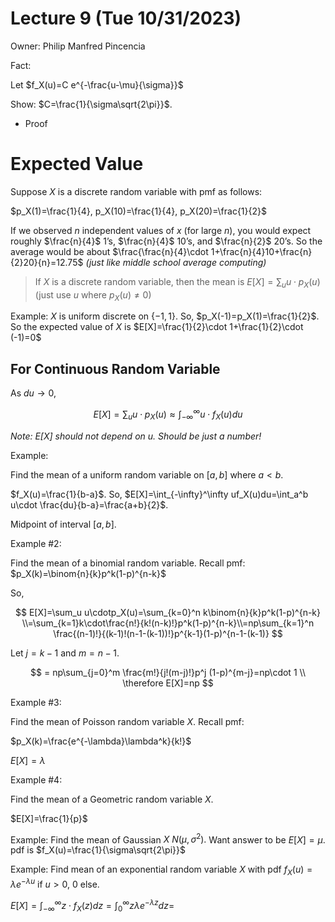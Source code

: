 # Lecture 9 (Tue 10/31/2023)

Owner: Philip Manfred Pincencia

Fact: 

Let $f_X(u)=C e^{-\frac{u-\mu}{\sigma}}$

Show: $C=\frac{1}{\sigma\sqrt{2\pi}}$. 

- Proof
    
    

# Expected Value

Suppose $X$ is a discrete random variable with pmf as follows: 

$p_X(1)=\frac{1}{4}, p_X(10)=\frac{1}{4}, p_X(20)=\frac{1}{2}$

If we observed $n$ independent values of $x$ (for large $n$), you would expect roughly $\frac{n}{4}$ 1’s, $\frac{n}{4}$ 10’s, and $\frac{n}{2}$ 20’s. So the average would be about $\frac{\frac{n}{4}\cdot 1+\frac{n}{4}10+\frac{n}{2}20}{n}=12.75$   *(just like middle school average computing)*

> If $X$ is a discrete random variable, then the mean is $E[X]=\sum_{u} u\cdot p_X(u)$      (just use $u$ where $p_X(u)\neq 0$)
> 

Example: $X$ is uniform discrete on $\{-1, 1\}$. So, $p_X(-1)=p_X(1)=\frac{1}{2}$. So the expected value of $X$ is $E[X]=\frac{1}{2}\cdot 1+\frac{1}{2}\cdot (-1)=0$

## For Continuous Random Variable

As $du\to 0$,

$$
E[X]=\sum_{u} u\cdot p_X(u) \approx \int_{-\infty}^\infty u\cdot f_X(u)du
$$

*Note: $E[X]$ should not depend on $u$. Should be just a number!*

Example: 

Find the mean of a uniform random variable on $[a,b]$ where $a<b$. 

$f_X(u)=\frac{1}{b-a}$. So, $E[X]=\int_{-\infty}^\infty uf_X(u)du=\int_a^b u\cdot \frac{du}{b-a}=\frac{a+b}{2}$. 

Midpoint of interval $[a,b]$. 

Example #2: 

Find the mean of a binomial random variable. Recall pmf: $p_X(k)=\binom{n}{k}p^k(1-p)^{n-k}$

So, 

$$
E[X]=\sum_u u\cdotp_X(u)=\sum_{k=0}^n k\binom{n}{k}p^k(1-p)^{n-k} \\=\sum_{k=1}k\cdot\frac{n!}{k!(n-k)!}p^k(1-p)^{n-k}\\=np\sum_{k=1}^n \frac{(n-1)!}{(k-1)!(n-1-(k-1))!}p^{k-1}(1-p)^{n-1-(k-1)}
$$

Let $j=k-1$ and $m=n-1$. 

$$
= np\sum_{j=0}^m \frac{m!}{j!(m-j)!}p^j (1-p)^{m-j}=np\cdot 1 \\
\therefore E[X]=np
$$

Example #3: 

Find the mean of Poisson random variable $X$. Recall pmf: 

$p_X(k)=\frac{e^{-\lambda}\lambda^k}{k!}$

$E[X]=\lambda$

Example #4: 

Find the mean of a Geometric random variable $X$. 

$E[X]=\frac{1}{p}$

Example: Find the mean of Gaussian $X~N(\mu,\sigma^2).$ Want answer to be $E[X]=\mu$. pdf is $f_X(u)=\frac{1}{\sigma\sqrt{2\pi}}$

Example: Find mean of an exponential random variable $X$ with pdf $f_X(u)=\lambda e^{-\lambda u}$ if $u>0$, $0$ else. 

$E[X]=\int_{-\infty}^\infty z\cdot f_X(z)dz=\int_0^\infty z\lambda e^{-\lambda z}dz=$